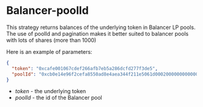 # Balancer-poolId

This strategy returns balances of the underlying token in Balancer LP pools. 
The use of poolId and pagination makes it better suited to balancer pools with lots of shares (more than 1000)

Here is an example of parameters:

```json
{
  "token": "0xcafe001067cdef266afb7eb5a286dcfd277f3de5",
  "poolId": "0xcb0e14e96f2cefa8550ad8e4aea344f211e5061d00020000000000000000011a",
}
```

- *token* - the underlying token
- *poolId* - the id of the Balancer pool
